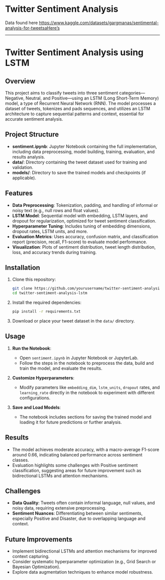 # Twitter Sentiment Analysis

Data found here https://www.kaggle.com/datasets/gargmanas/sentimental-analysis-for-tweetsaHere’s 

---

# Twitter Sentiment Analysis using LSTM

## Overview
This project aims to classify tweets into three sentiment categories—Negative, Neutral, and Positive—using an LSTM (Long Short-Term Memory) model, a type of Recurrent Neural Network (RNN). The model processes a dataset of tweets, tokenizes and pads sequences, and utilizes an LSTM architecture to capture sequential patterns and context, essential for accurate sentiment analysis.

## Project Structure
- **sentiment.ipynb**: Jupyter Notebook containing the full implementation, including data preprocessing, model building, training, evaluation, and results analysis.
- **data/**: Directory containing the tweet dataset used for training and validation.
- **models/**: Directory to save the trained models and checkpoints (if applicable).

## Features
- **Data Preprocessing**: Tokenization, padding, and handling of informal or noisy text (e.g., null rows and float values).
- **LSTM Model**: Sequential model with embedding, LSTM layers, and dropout for regularization, optimized for tweet sentiment classification.
- **Hyperparameter Tuning**: Includes tuning of embedding dimensions, dropout rates, LSTM units, and more.
- **Evaluation Metrics**: Uses accuracy, confusion matrix, and classification report (precision, recall, F1-score) to evaluate model performance.
- **Visualization**: Plots of sentiment distribution, tweet length distribution, loss, and accuracy trends during training.

## Installation
1. Clone this repository:
   ```bash
   git clone https://github.com/yourusername/twitter-sentiment-analysis-lstm.git
   cd twitter-sentiment-analysis-lstm
   ```
2. Install the required dependencies:
   ```bash
   pip install -r requirements.txt
   ```
3. Download or place your tweet dataset in the `data/` directory.

## Usage
1. **Run the Notebook**:
   - Open `sentiment.ipynb` in Jupyter Notebook or JupyterLab.
   - Follow the steps in the notebook to preprocess the data, build and train the model, and evaluate the results.

2. **Customize Hyperparameters**:
   - Modify parameters like `embedding_dim`, `lstm_units`, `dropout` rates, and `learning_rate` directly in the notebook to experiment with different configurations.

3. **Save and Load Models**:
   - The notebook includes sections for saving the trained model and loading it for future predictions or further analysis.

## Results
- The model achieves moderate accuracy, with a macro-average F1-score around 0.66, indicating balanced performance across sentiment classes.
- Evaluation highlights some challenges with Positive sentiment classification, suggesting areas for future improvement such as bidirectional LSTMs and attention mechanisms.

## Challenges
- **Data Quality**: Tweets often contain informal language, null values, and noisy data, requiring extensive preprocessing.
- **Sentiment Nuances**: Differentiating between similar sentiments, especially Positive and Disaster, due to overlapping language and context.

## Future Improvements
- Implement bidirectional LSTMs and attention mechanisms for improved context capturing.
- Consider systematic hyperparameter optimization (e.g., Grid Search or Bayesian Optimization).
- Explore data augmentation techniques to enhance model robustness.


